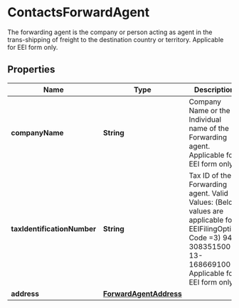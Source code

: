 

# ContactsForwardAgent

The forwarding agent is the company or person acting as agent in the trans-shipping of freight to the destination country or territory.  Applicable for EEI form only.

## Properties

| Name | Type | Description | Notes |
|------------ | ------------- | ------------- | -------------|
|**companyName** | **String** | Company Name or the Individual name of the Forwarding agent.  Applicable for EEI form only. |  |
|**taxIdentificationNumber** | **String** | Tax ID of the Forwarding agent. Valid Values: (Below values are applicable for EEIFilingOption Code &#x3D;3) 94-308351500  13-168669100     Applicable for EEI form only. |  |
|**address** | [**ForwardAgentAddress**](ForwardAgentAddress.md) |  |  |



